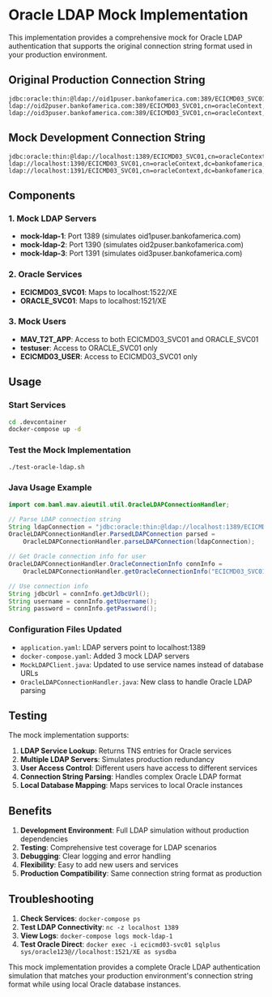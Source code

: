 # Oracle LDAP Mock Implementation

This implementation provides a comprehensive mock for Oracle LDAP authentication that supports the original connection string format used in your production environment.

## Original Production Connection String

```
jdbc:oracle:thin:@ldap://oid1puser.bankofamerica.com:389/ECICMD03_SVC01,cn=oracleContext,dc=bankofamerica,dc=com ldap://oid2puser.bankofamerica.com:389/ECICMD03_SVC01,cn=oracleContext,dc=bankofamerica,dc=com ldap://oid3puser.bankofamerica.com:389/ECICMD03_SVC01,cn=oracleContext,dc=bankofamerica,dc=com
```

## Mock Development Connection String

```
jdbc:oracle:thin:@ldap://localhost:1389/ECICMD03_SVC01,cn=oracleContext,dc=bankofamerica,dc=com ldap://localhost:1390/ECICMD03_SVC01,cn=oracleContext,dc=bankofamerica,dc=com ldap://localhost:1391/ECICMD03_SVC01,cn=oracleContext,dc=bankofamerica,dc=com
```

## Components

### 1. Mock LDAP Servers
- **mock-ldap-1**: Port 1389 (simulates oid1puser.bankofamerica.com)
- **mock-ldap-2**: Port 1390 (simulates oid2puser.bankofamerica.com)
- **mock-ldap-3**: Port 1391 (simulates oid3puser.bankofamerica.com)

### 2. Oracle Services
- **ECICMD03_SVC01**: Maps to localhost:1522/XE
- **ORACLE_SVC01**: Maps to localhost:1521/XE

### 3. Mock Users
- **MAV_T2T_APP**: Access to both ECICMD03_SVC01 and ORACLE_SVC01
- **testuser**: Access to ORACLE_SVC01 only
- **ECICMD03_USER**: Access to ECICMD03_SVC01 only

## Usage

### Start Services
```bash
cd .devcontainer
docker-compose up -d
```

### Test the Mock Implementation
```bash
./test-oracle-ldap.sh
```

### Java Usage Example
```java
import com.baml.mav.aieutil.util.OracleLDAPConnectionHandler;

// Parse LDAP connection string
String ldapConnection = "jdbc:oracle:thin:@ldap://localhost:1389/ECICMD03_SVC01,cn=oracleContext,dc=bankofamerica,dc=com";
OracleLDAPConnectionHandler.ParsedLDAPConnection parsed = 
    OracleLDAPConnectionHandler.parseLDAPConnection(ldapConnection);

// Get Oracle connection info for user
OracleLDAPConnectionHandler.OracleConnectionInfo connInfo = 
    OracleLDAPConnectionHandler.getOracleConnectionInfo("ECICMD03_SVC01", "ECICMD03_USER");

// Use connection info
String jdbcUrl = connInfo.getJdbcUrl();
String username = connInfo.getUsername();
String password = connInfo.getPassword();
```

### Configuration Files Updated
- `application.yaml`: LDAP servers point to localhost:1389
- `docker-compose.yaml`: Added 3 mock LDAP servers
- `MockLDAPClient.java`: Updated to use service names instead of database URLs
- `OracleLDAPConnectionHandler.java`: New class to handle Oracle LDAP parsing

## Testing

The mock implementation supports:
1. **LDAP Service Lookup**: Returns TNS entries for Oracle services
2. **Multiple LDAP Servers**: Simulates production redundancy
3. **User Access Control**: Different users have access to different services
4. **Connection String Parsing**: Handles complex Oracle LDAP format
5. **Local Database Mapping**: Maps services to local Oracle instances

## Benefits

1. **Development Environment**: Full LDAP simulation without production dependencies
2. **Testing**: Comprehensive test coverage for LDAP scenarios
3. **Debugging**: Clear logging and error handling
4. **Flexibility**: Easy to add new users and services
5. **Production Compatibility**: Same connection string format as production

## Troubleshooting

1. **Check Services**: `docker-compose ps`
2. **Test LDAP Connectivity**: `nc -z localhost 1389`
3. **View Logs**: `docker-compose logs mock-ldap-1`
4. **Test Oracle Direct**: `docker exec -i ecicmd03-svc01 sqlplus sys/oracle123@//localhost:1521/XE as sysdba`

This mock implementation provides a complete Oracle LDAP authentication simulation that matches your production environment's connection string format while using local Oracle database instances.
